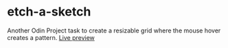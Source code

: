 # etch-a-sketch

Another Odin Project task to create a resizable grid where the mouse hover creates a pattern. [Live preview](https://coleus99.github.io/etch-a-sketch/)
